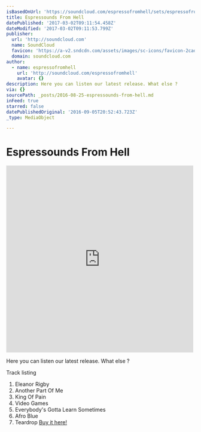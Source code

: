 ```yaml
---
isBasedOnUrl: 'https://soundcloud.com/espressofromhell/sets/espressofromhell'
title: Espressounds From Hell
datePublished: '2017-03-02T09:11:54.458Z'
dateModified: '2017-03-02T09:11:53.799Z'
publisher:
  url: 'http://soundcloud.com'
  name: SoundCloud
  favicon: 'https://a-v2.sndcdn.com/assets/images/sc-icons/favicon-2cadd14b.ico'
  domain: soundcloud.com
author:
  - name: espressofromhell
    url: 'http://soundcloud.com/espressofromhell'
    avatar: {}
description: Here you can listen our latest release. What else ?
via: {}
sourcePath: _posts/2016-08-25-espressounds-from-hell.md
inFeed: true
starred: false
datePublishedOriginal: '2016-09-05T20:52:43.723Z'
_type: MediaObject

---
```

# Espressounds From Hell

<iframe src="https://cdn.embedly.com/widgets/media.html?src=https%3A%2F%2Fw.soundcloud.com%2Fplayer%2F%3Fvisual%3Dtrue%26url%3Dhttp%253A%252F%252Fapi.soundcloud.com%252Fplaylists%252F57345339%26show_artwork%3Dtrue&amp;url=https%3A%2F%2Fsoundcloud.com%2Fespressofromhell%2Fsets%2Fespressofromhell&amp;image=http%3A%2F%2Fi1.sndcdn.com%2Fartworks-000100741234-utpvqx-t500x500.jpg&amp;key=b7d04c9b404c499eba89ee7072e1c4f7&amp;type=text%2Fhtml&amp;schema=soundcloud" width="500" height="500" scrolling="no" frameborder="0" allowfullscreen="" style=""></iframe>

Here you can listen our latest release. What else ?

Track listing

1. Eleanor Rigby
2. Another Part Of Me
3. King Of Pain
4. Video Games
5. Everybody's Gotta Learn Sometimes
6. Afro Blue
7. Teardrop
[Buy it here!][0]

[0]: http://espressofromhell.bandcamp.com/